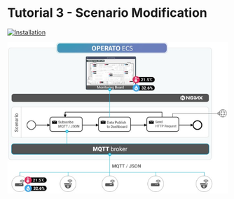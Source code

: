 # Tutorial 3 - Scenario Modification

[![Installation](https://img.youtube.com/vi/MdOpjZxVZ_c/mqdefault.jpg)](https://youtu.be/MdOpjZxVZ_c)

![Scenario Diagram](./tutorial-03-scenario.jpg)
